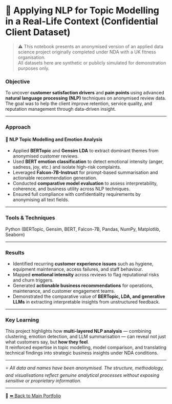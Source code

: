 # 🧠 Applying NLP for Topic Modelling in a Real-Life Context (Confidential Client Dataset)

> ⚠️ This notebook presents an anonymised version of an applied data science project originally completed under NDA with a UK fitness organisation.  
> All datasets here are synthetic or publicly simulated for demonstration purposes only.

### Objective
To uncover **customer satisfaction drivers** and **pain points** using advanced **natural language processing (NLP)** techniques on anonymised review data.  
The goal was to help the client improve retention, service quality, and reputation management through data-driven insight.

---

### Approach
#### 💬 NLP Topic Modelling and Emotion Analysis
- Applied **BERTopic** and **Gensim LDA** to extract dominant themes from anonymised customer reviews.  
- Used **BERT emotion classification** to detect emotional intensity (anger, sadness, joy, etc.) and isolate high-risk complaints.  
- Leveraged **Falcon-7B-Instruct** for prompt-based summarisation and actionable recommendation generation.  
- Conducted **comparative model evaluation** to assess interpretability, coherence, and business utility across NLP techniques.  
- Ensured full compliance with confidentiality requirements by anonymising all text fields.

---

### Tools & Techniques
Python (BERTopic, Gensim, BERT, Falcon-7B, Pandas, NumPy, Matplotlib, Seaborn)

---

### Results
- Identified recurring **customer experience issues** such as hygiene, equipment maintenance, access failures, and staff behaviour.  
- Mapped **emotional intensity** across reviews to flag reputational risks and churn triggers.  
- Generated **actionable business recommendations** for operations, maintenance, and customer engagement teams.  
- Demonstrated the comparative value of **BERTopic, LDA, and generative LLMs** in extracting interpretable insights from unstructured feedback.

---

### Key Learning
This project highlights how **multi-layered NLP analysis** — combining clustering, emotion detection, and LLM summarisation — can reveal not just what customers say, but **how they feel**.  
It reinforced expertise in topic modelling, model comparison, and translating technical findings into strategic business insights under NDA conditions.

---

⭐ *All data and names have been anonymised. The structure, methodology, and visualisations reflect genuine analytical processes without exposing sensitive or proprietary information.*

---

🔗 [⬅️ Back to Main Portfolio](../README.md)
